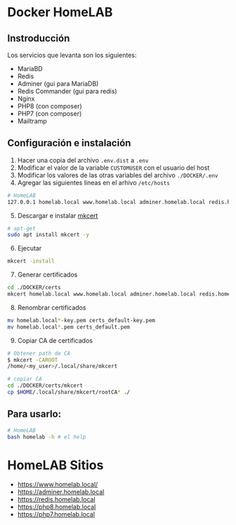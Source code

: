 # Docker HomeLAB

## Instroducción

Los servicios que levanta son los siguientes:
- MariaBD
- Redis
- Adminer (gui para MariaDB)
- Redis Commander (gui para redis)
- Nginx
- PHP8 (con composer)
- PHP7 (con composer)
- Mailtramp

## Configuración e instalación

  1. Hacer una copia del archivo `.env.dist` a `.env`
  2. Modificar el valor de la variable `CUSTOMUSER` con el usuario del host
  3. Modificar los valores de las otras variables del archivo `./DOCKER/.env`
  4. Agregar las siguientes lineas en el arhivo `/etc/hosts`

```sh
# HomeLAB
127.0.0.1 homelab.local www.homelab.local adminer.homelab.local redis.homelab.local php8.homelab.local php7.homelab.local
```

  5. Descargar e instalar [mkcert](https://github.com/FiloSottile/mkcert)
```sh
# apt-get
sudo apt install mkcert -y
```

  6. Ejecutar

```sh
mkcert -install
```

  7. Generar certificados

```sh
cd ./DOCKER/certs
mkcert homelab.local www.homelab.local adminer.homelab.local redis.homelab.local php8.homelab.local php7.homelab.local localhost 127.0.0.1 ::1
```

  8. Renombrar certificados

```sh
mv homelab.local*-key.pem certs_default-key.pem
mv homelab.local*.pem certs_default.pem
```

  9. Copiar CA de certificados

```sh
# Obtener path de CA
$ mkcert -CAROOT
/home/<my_user>/.local/share/mkcert

# copiar CA
cd ./DOCKER/certs/mkcert
cp $HOME/.local/share/mkcert/rootCA* ./
```
## Para usarlo:
```sh
# HomeLAB
bash homelab -h # el help
```

# HomeLAB Sitios
*   https://www.homelab.local/
*   https://adminer.homelab.local 
*   https://redis.homelab.local
*   https://php8.homelab.local
*   https://php7.homelab.local
